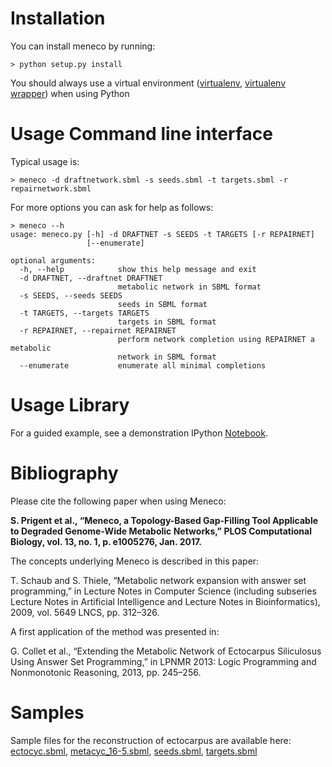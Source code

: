 # Installation

You can install meneco by running:

    > python setup.py install

You should always use a virtual environment ([virtualenv](https://virtualenv.pypa.io/en/latest/), [virtualenv wrapper](https://virtualenvwrapper.readthedocs.io/en/latest/)) when using Python


# Usage Command line interface

Typical usage is:

    > meneco -d draftnetwork.sbml -s seeds.sbml -t targets.sbml -r repairnetwork.sbml

For more options you can ask for help as follows:

    > meneco --h
    usage: meneco.py [-h] -d DRAFTNET -s SEEDS -t TARGETS [-r REPAIRNET]
                     [--enumerate]

    optional arguments:
      -h, --help            show this help message and exit
      -d DRAFTNET, --draftnet DRAFTNET
                            metabolic network in SBML format
      -s SEEDS, --seeds SEEDS
                            seeds in SBML format
      -t TARGETS, --targets TARGETS
                            targets in SBML format
      -r REPAIRNET, --repairnet REPAIRNET
                            perform network completion using REPAIRNET a metabolic
                            network in SBML format
      --enumerate           enumerate all minimal completions


# Usage Library

For a guided example, see a demonstration IPython [Notebook](http://nbviewer.jupyter.org/github/bioasp/meneco/blob/master/meneco.ipynb).


# Bibliography

Please cite the following paper when using Meneco:

**S. Prigent et al., “Meneco, a Topology-Based Gap-Filling Tool Applicable to Degraded Genome-Wide Metabolic Networks,” PLOS Computational Biology, vol. 13, no. 1, p. e1005276, Jan. 2017.**

The concepts underlying Meneco is described in this paper:

T. Schaub and S. Thiele, “Metabolic network expansion with answer set programming,” in Lecture Notes in Computer Science (including subseries Lecture Notes in Artificial Intelligence and Lecture Notes in Bioinformatics), 2009, vol. 5649 LNCS, pp. 312–326.

A first application of the method was presented in:

G. Collet et al., “Extending the Metabolic Network of Ectocarpus Siliculosus Using Answer Set Programming,” in LPNMR 2013: Logic Programming and Nonmonotonic Reasoning, 2013, pp. 245–256.


# Samples

Sample files for the reconstruction of ectocarpus are available here: [ectocyc.sbml][1], [metacyc_16-5.sbml][2], [seeds.sbml][3], [targets.sbml][4]

[1]: http://bioasp.github.io/downloads/samples/ectodata/ectocyc.sbml
[2]: http://bioasp.github.io/downloads/samples/ectodata/metacyc_16-5.sbml
[3]: http://bioasp.github.io/downloads/samples/ectodata/seeds.sbml
[4]: http://bioasp.github.io/downloads/samples/ectodata/targets.sbml

